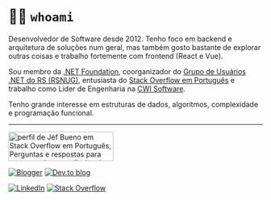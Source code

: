 # 👨‍💻 `whoami`
Desenvolvedor de Software desde 2012. Tenho foco em backend e arquitetura de soluções num geral, mas também gosto bastante de explorar outras coisas e trabalho fortemente com frontend (React e Vue).

Sou membro da [.NET Foundation](https://dotnetfoundation.org/), coorganizador do [Grupo de Usuários .NET do RS (RSNUG)](https://www.meetup.com/rsnug-org/), entusiasta do [Stack Overflow em Português](https://pt.stackoverflow.com/users/18246/linq) e trabalho como Líder de Engenharia na [CWI Software](https://cwi.com.br/).

Tenho grande interesse em estruturas de dados, algoritmos, complexidade e programação funcional. 

---
<a href="https://pt.stackoverflow.com/users/18246/j%c3%a9f-bueno"><img src="https://pt.stackoverflow.com/users/flair/18246.png" width="208" height="58" alt="perfil de J&#233;f Bueno em Stack Overflow em Portugu&#234;s, Perguntas e respostas para programadores profissionais e entusiastas" title="perfil de J&#233;f Bueno em Stack Overflow em Portugu&#234;s, Perguntas e respostas para programadores profissionais e entusiastas"></a>

[![Blogger](https://img.shields.io/badge/Blogger-FF5722?style=for-the-badge&logo=blogger&logoColor=white)](https://jfbueno.github.io/) [![Dev.to blog](https://img.shields.io/badge/dev.to-0A0A0A?style=for-the-badge&logo=dev.to&logoColor=white)](https://dev.to/jfbueno) 

[![LinkedIn](https://img.shields.io/badge/linkedin-%230077B5.svg?style=for-the-badge&logo=linkedin&logoColor=white)](https://linkedin.com/in/buenoj) 
[![Stack Overflow](https://img.shields.io/badge/-Stackoverflow-FE7A16?style=for-the-badge&logo=stack-overflow&logoColor=white)](https://pt.stackoverflow.com/users/18246/j%c3%a9f-bueno)
